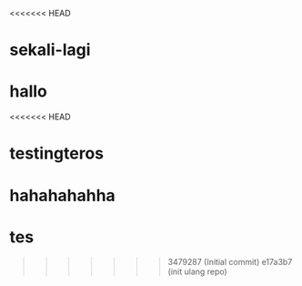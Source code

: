 <<<<<<< HEAD
# sekali-lagi
hallo
=======
<<<<<<< HEAD
# testingteros
hahahahahha
=======
# tes
>>>>>>> 3479287 (Initial commit)
>>>>>>> e17a3b7 (init ulang repo)
